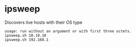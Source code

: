 # ipsweep
Discovers live hosts with their OS type
```
usage: run without an argument or with first three octets.
ipsweep.sh 10.10.10
ipsweep.sh 192.168.1
```
